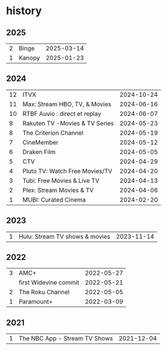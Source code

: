 # history

## 2025

<table>
   <tr>
      <td>2</td>
      <td>Binge</td>
      <td>2025-03-14</td>
   </tr>
   <tr>
      <td>1</td>
      <td>Kanopy</td>
      <td>2025-01-23</td>
   </tr>
</table>

## 2024

<table>
   <tr>
      <td>
      12
      </td>
      <td>
      ITVX
      </td>
      <td>
      2024-10-24
      </td>
   </tr>
   <tr>
      <td>
      11
      </td>
      <td>
      Max: Stream HBO, TV, & Movies
      </td>
      <td>
      2024-06-16
      </td>
   </tr>
   <tr>
      <td>
      10
      </td>
      <td>
      RTBF Auvio : direct et replay
      </td>
      <td>
      2024-06-07
      </td>
   </tr>
   <tr>
      <td>
      9
      </td>
      <td>
      Rakuten TV -Movies & TV Series
      </td>
      <td>
      2024-05-23
      </td>
   </tr>
   <tr>
      <td>
      8
      </td>
      <td>
      The Criterion Channel
      </td>
      <td>
      2024-05-19
      </td>
   </tr>
   <tr>
      <td>
      7
      </td>
      <td>
      CineMember
      </td>
      <td>
      2024-05-12
      </td>
   </tr>
   <tr>
      <td>
      6
      </td>
      <td>
      Draken Film
      </td>
      <td>
      2024-05-05
      </td>
   </tr>
   <tr>
      <td>
      5
      </td>
      <td>
      CTV
      </td>
      <td>
      2024-04-29
      </td>
   </tr>
   <tr>
      <td>
      4
      </td>
      <td>
      Pluto TV: Watch Free Movies/TV
      </td>
      <td>
      2024-04-20
      </td>
   </tr>
   <tr>
      <td>
      3
      </td>
      <td>
      Tubi: Free Movies & Live TV
      </td>
      <td>
      2024-04-13
      </td>
   </tr>
   <tr>
      <td>
      2
      </td>
      <td>
      Plex: Stream Movies & TV
      </td>
      <td>
      2024-04-06
      </td>
   </tr>
   <tr>
      <td>
      1
      </td>
      <td>
      MUBI: Curated Cinema
      </td>
      <td>
      2024-02-20
      </td>
   </tr>
</table>

## 2023

<table>
   <tr>
      <td>1</td>
      <td>Hulu: Stream TV shows & movies</td>
      <td>2023-11-14</td>
   </tr>
</table>

## 2022

<table>
   <tr>
      <td>
      3
      </td>
      <td>
      AMC+
      </td>
      <td>
      2022-05-27
      </td>
   </tr>
   <tr>
      <td>
      </td>
      <td>
      first Widevine commit
      </td>
      <td>
      2022-05-21
      </td>
   </tr>
   <tr>
      <td>
      2
      </td>
      <td>
      The Roku Channel
      </td>
      <td>
      2022-05-05
      </td>
   </tr>
   <tr>
      <td>
      1
      </td>
      <td>
      Paramount+
      </td>
      <td>
      2022-03-09
      </td>
   </tr>
</table>

## 2021

<table>
   <tr>
      <td>
      1
      </td>
      <td>
      The NBC App - Stream TV Shows
      </td>
      <td>
      2021-12-04
      </td>
   </tr>
</table>
